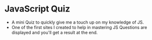 # JavaScript Quiz
- A mini Quiz to quickly give me a touch up on my knowledge of JS.
- One of the first sites I created to help in mastering JS
Questions are displayed and you'll get a result at the end. 
 
 
 
  
  
